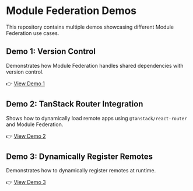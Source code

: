 # Module Federation Demos

This repository contains multiple demos showcasing different Module Federation use cases.

## Demo 1: Version Control

Demonstrates how Module Federation handles shared dependencies with version control.

👉 [View Demo 1](./demo1/README.md)

## Demo 2: TanStack Router Integration

Shows how to dynamically load remote apps using `@tanstack/react-router` and Module Federation.

👉 [View Demo 2](./demo2/README.md)

## Demo 3: Dynamically Register Remotes

Demonstrates how to dynamically register remotes at runtime.

👉 [View Demo 3](./demo3/README.md)
